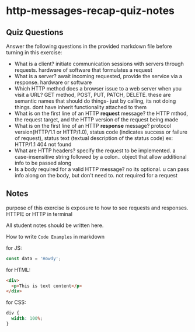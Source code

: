 # http-messages-recap-quiz-notes

## Quiz Questions

Answer the following questions in the provided markdown file before turning in this exercise:

- What is a client?
  initiate communication sessions with servers through requests. hardware of software that formulates a request
- What is a server?
  await incoming requested, provide the service via a response. hardware or software
- Which HTTP method does a browser issue to a web server when you visit a URL?
  GET method, POST, PUT, PATCH, DELETE. these are semantic names that should do things- just by calling, its not doing things. dont have inherit functionality attached to them
- What is on the first line of an HTTP **request** message?
  the HTTP mthod, the request target, and the HTTP version of the request being made
- What is on the first line of an HTTP **response** message?
  protocol version(HTTP/1.1 or HTTP/1.0), status code (indicates success or failure of request), status text (textual description of the status code)
  ex: HTTP/1.1 404 not found
- What are HTTP headers?
  specify the request to be implemented. a case-insensitive string followed by a colon.. object that allow additional info to be passed along
- Is a body required for a valid HTTP message?
  no its optional. u can pass info along on the body, but don't need to. not required for a request

## Notes

purpose of this exercise is exposure to how to see requests and responses. HTTPIE or HTTP in terminal

All student notes should be written here.

How to write `Code Examples` in markdown

for JS:

```javascript
const data = 'Howdy';
```

for HTML:

```html
<div>
  <p>This is text content</p>
</div>
```

for CSS:

```css
div {
  width: 100%;
}
```

